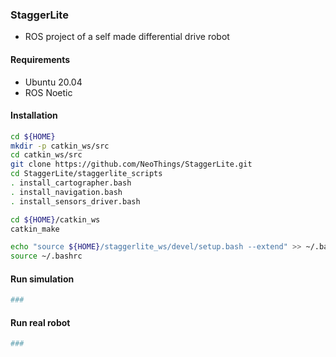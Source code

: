 ### StaggerLite

- ROS project of a self made differential drive robot

#### Requirements

- Ubuntu 20.04
- ROS Noetic

#### Installation

```bash
cd ${HOME}
mkdir -p catkin_ws/src
cd catkin_ws/src
git clone https://github.com/NeoThings/StaggerLite.git
cd StaggerLite/staggerlite_scripts
. install_cartographer.bash
. install_navigation.bash
. install_sensors_driver.bash
```

```bash
cd ${HOME}/catkin_ws
catkin_make
```

```bash
echo "source ${HOME}/staggerlite_ws/devel/setup.bash --extend" >> ~/.bashrc
source ~/.bashrc
```

#### Run simulation

```bash
###
```

#### Run real robot

```bash
###
```

